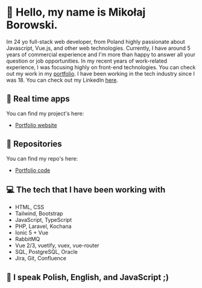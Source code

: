# :tada: Hello, my name is Mikołaj Borowski.

Im 24 yo full-stack web developer, from Poland highly passionate about Javascript, Vue.js, and other web technologies. Currently, I have around 5 years of commercial experience and I'm more than happy to answer all your question or job opportunities. In my recent years of work-related experience, I was focusing highly on front-end technologies. You can check out my work in my [portfolio](https://mikolajborowski.github.io/). I have been working in the tech industry since I was 18. You can check out my LinkedIn [here](https://www.linkedin.com/in/miko%C5%82aj-borowski/). 

## :triangular_ruler: Real time apps
You can find my project's here:
* [Portfolio website](https://mikolajborowski.github.io/)

## :blue_book: Repositories
You can find my repo's here:
* [Portfolio code](https://github.com/mikolajborowski/portfolio)

## :computer: The tech that I have been working with 
* HTML, CSS
* Tailwind, Bootstrap
* JavaScript, TypeScript
* PHP, Laravel, Kochana
* Ionic 5 + Vue
* RabbitMQ
* Vue 2/3, vuetify, vuex, vue-router
* SQL, PostgreSQL, Oracle
* Jira, Git, Confluence

## :tongue: I speak Polish, English, and JavaScript ;)
